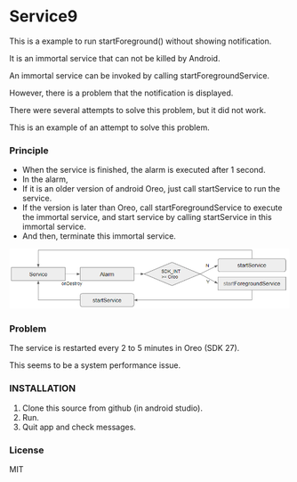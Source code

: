 # Service9 #
This is a example to run startForeground() without showing notification.

It is an immortal service that can not be killed by Android.

An immortal service can be invoked by calling startForegroundService.

However, there is a problem that the notification is displayed.

There were several attempts to solve this problem, but it did not work.

This is an example of an attempt to solve this problem.

### Principle ###
- When the service is finished, the alarm is executed after 1 second.
- In the alarm,
- If it is an older version of android Oreo, just call startService to run the service.
- If the version is later than Oreo, call startForegroundService to execute the immortal service, and start service by calling startService in this immortal service.
- And then, terminate this immortal service.

![image](./image.png)


### Problem ###
The service is restarted every 2 to 5 minutes in Oreo (SDK 27).

This seems to be a system performance issue.

### INSTALLATION ###
1. Clone this source from github (in android studio).
2. Run.
3. Quit app and check messages.

### License ###
MIT
